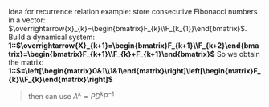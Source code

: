 Idea for recurrence relation example: store consecutive Fibonacci numbers in a vector: $\overrightarrow{x}_{k}=\begin{bmatrix}F_{k}\\F_{k_{1}}\end{bmatrix}$. Build a dynamical system: 
**1::$\overrightarrow{X}_{k+1}=\begin{bmatrix}F_{k+1}\\F_{k+2}\end{bmatrix}=\begin{bmatrix}F_{k+1}\\F_{k}+F_{k+1}\end{bmatrix}$**
So we obtain the matrix:
**1::$=\left[\begin{matrix}0&1\\1&1\end{matrix}\right]\left[\begin{matrix}F_{k}\\F_{k}\end{matrix}\right]$**
> then can use $A^k = PD^kP^{-1}$
